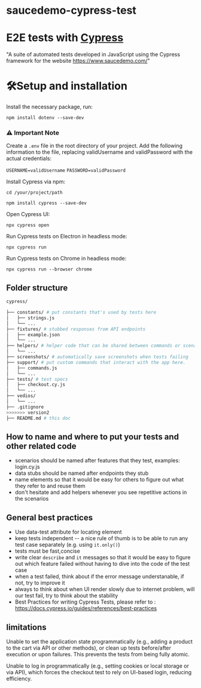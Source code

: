 # saucedemo-cypress-test
# E2E tests with [Cypress](https://www.cypress.io/)

"A suite of automated tests developed in JavaScript using the Cypress framework for the website https://www.saucedemo.com/"

# 🛠️Setup and installation 

Install the necessary package, run:

`npm install dotenv --save-dev`

### ⚠️ Important Note
Create a `.env` file in the root directory of your project. Add the following information to the file, replacing validUsername and validPassword with the actual credentials:

`USERNAME=validUsername`
`PASSWORD=validPassword`


Install Cypress via npm:

`cd /your/project/path`

`npm install cypress --save-dev`

Open Cypress UI:

`npx cypress open`

Run Cypress tests on Electron in headless mode:

`npx cypress run`

Run Cypress tests on Chrome in headless mode:

`npx cypress run --browser chrome`

## Folder structure

```sh
cypress/

├── constants/ # put constants that's used by tests here
│   ├── strings.js
│   └── ...
├── fixtures/ # stubbed responses from API endpoints
│   ├── example.json
│   └── ...
├── helpers/ # helper code that can be shared between commands or scenarios
│   └── ...
├── screenshots/ # automatically save screenshots when tests failing
├── support/ # put custom commands that interact with the app here.
│   ├── commands.js
│   └── ...
├── tests/ # test specs
│   ├── checkout.cy.js
│   └── ...
├── vedios/ 
│   └── ...
├── .gitignore
>>>>>>> version2
├── README.md # this doc
```
## How to name and where to put your tests and other related code
-  scenarios should be named after features that they test, examples: login.cy.js
-  data stubs should be named after endpoints they stub
-  name elements so that it would be easy for others to figure out what they refer to and reuse them
-  don't hesitate and add helpers whenever you see repetitive actions in the scenarios

## General best practices
-   Use data-test attribute for locating element 
-   keep tests independent -- a nice rule of thumb is to be able to run any test case separately (e.g. using `it.only()`)
-   tests must be fast,concise
-   write clear `describe` and `it` messages so that it would be easy to figure out which feature failed without having to dive into the code of the test case
-   when a test failed, think about if the error message understanable, if not, try to improve it
-   always to think about when UI render slowly due to internet problem, will our test fail, try to think about the stability
-   Best Practices for writing Cypress Tests, please refer to : https://docs.cypress.io/guides/references/best-practices

## limitations
Unable to set the application state programmatically (e.g., adding a product to the cart via API or other methods), or clean up tests before/after execution or upon failures. This prevents the tests from being fully atomic.

Unable to log in programmatically (e.g., setting cookies or local storage or via API), which forces the checkout test to rely on UI-based login, reducing efficiency.
